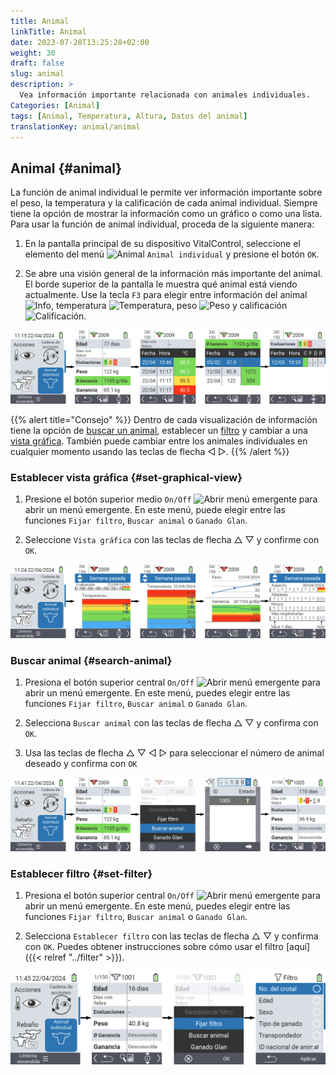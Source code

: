 ```yaml
---
title: Animal
linkTitle: Animal
date: 2023-07-28T13:25:28+02:00
weight: 30
draft: false
slug: animal
description: >
  Vea información importante relacionada con animales individuales.
Categories: [Animal]
tags: [Animal, Temperatura, Altura, Datos del animal]
translationKey: animal/animal
---
```

## Animal {#animal}

La función de animal individual le permite ver información importante sobre el peso, la temperatura y la calificación de cada animal individual. Siempre tiene la opción de mostrar la información como un gráfico o como una lista. Para usar la función de animal individual, proceda de la siguiente manera:

1. En la pantalla principal de su dispositivo VitalControl, seleccione el elemento del menú <img src="/icons/main/animal.svg" width="35" align="bottom" alt="Animal" /> `Animal individual` y presione el botón `OK`.

2. Se abre una visión general de la información más importante del animal. El borde superior de la pantalla le muestra qué animal está viendo actualmente. Use la tecla `F3` para elegir entre información del animal <img src="/icons/footer/info.svg" width="20" align="bottom" alt="Info" />, temperatura <img src="/icons/actions/temperature.svg" width="10" align="bottom" alt="Temperatura" />, peso  <img src="/icons/actions/weight.svg" width="20" align="bottom" alt="Peso" /> y calificación <img src="/icons/actions/rating.svg" width="25" align="bottom" alt="Calificación" />.

![VitalControl: Menú Animal](images/list.png "Mostrar como lista")

{{% alert title="Consejo"  %}}
Dentro de cada visualización de información tiene la opción de [buscar un animal](#search-animal), establecer un [filtro](#set-filter) y cambiar a una [vista gráfica](#set-graphical-view).
También puede cambiar entre los animales individuales en cualquier momento usando las teclas de flecha ◁ ▷.
{{% /alert %}}

### Establecer vista gráfica {#set-graphical-view}

1. Presione el botón superior medio `On/Off` <img src="/icons/footer/search_chart.svg" width="40" align="bottom" alt="Abrir menú emergente" /> para abrir un menú emergente. En este menú, puede elegir entre las funciones `Fijar filtro`, `Buscar animal` o `Ganado Glan`.

2. Seleccione `Vista gráfica` con las teclas de flecha △ ▽ y confirme con `OK`.

![VitalControl: Menú Animal](images/graphic.png "Representación gráfica")

### Buscar animal {#search-animal}

1. Presiona el botón superior central `On/Off` <img src="/icons/footer/search_chart.svg" width="40" align="bottom" alt="Abrir menú emergente" /> para abrir un menú emergente. En este menú, puedes elegir entre las funciones `Fijar filtro`, `Buscar animal` o `Ganado Glan`.

2. Selecciona `Buscar animal` con las teclas de flecha △ ▽ y confirma con `OK`.

3. Usa las teclas de flecha △ ▽ ◁ ▷ para seleccionar el número de animal deseado y confirma con `OK`

![VitalControl: Menú Animal](images/search.png "Buscar animal")

### Establecer filtro {#set-filter}

1. Presiona el botón superior central `On/Off` <img src="/icons/footer/search_chart.svg" width="40" align="bottom" alt="Abrir menú emergente" /> para abrir un menú emergente. En este menú, puedes elegir entre las funciones `Fijar filtro`, `Buscar animal` o `Ganado Glan`.

2. Selecciona `Establecer filtro` con las teclas de flecha △ ▽ y confirma con `OK`.
Puedes obtener instrucciones sobre cómo usar el filtro [aquí]({{< relref "../filter" >}}).

![VitalControl: Menú Animal](images/filter.png "Establecer filtro")
